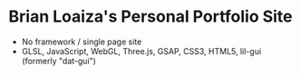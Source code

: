 # Brian Loaiza's Personal Portfolio Site
- No framework / single page site
- GLSL, JavaScript, WebGL, Three.js, GSAP, CSS3, HTML5, lil-gui (formerly "dat-gui")
